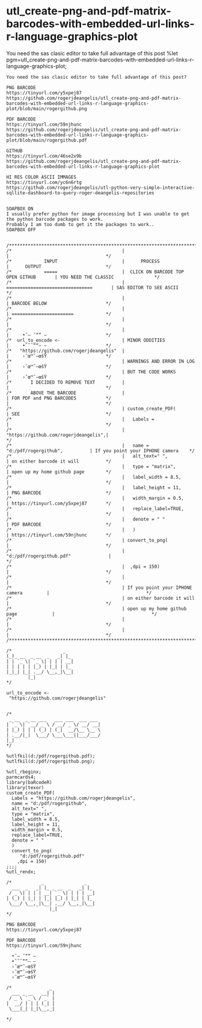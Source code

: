 # utl_create-png-and-pdf-matrix-barcodes-with-embedded-url-links-r-language-graphics-plot
You need the sas clasic editor to take full advantage of this post
    %let pgm=utl_create-png-and-pdf-matrix-barcodes-with-embedded-url-links-r-language-graphics-plot;

    You need the sas clasic editor to take full advantage of this post?

    PNG BARCODE
    https://tinyurl.com/y5xpej87
    https://github.com/rogerjdeangelis/utl_create-png-and-pdf-matrix-barcodes-with-embedded-url-links-r-language-graphics-plot/blob/main/rogergithub.png

    PDF BARCODE
    https://tinyurl.com/59njhunc
    https://github.com/rogerjdeangelis/utl_create-png-and-pdf-matrix-barcodes-with-embedded-url-links-r-language-graphics-plot/blob/main/rogergithub.pdf

    GITHUB
    https://tinyurl.com/46se2x9b
    https://github.com/rogerjdeangelis/utl_create-png-and-pdf-matrix-barcodes-with-embedded-url-links-r-language-graphics-plot

    HI RES COLOR ASCII IMMAGES
    https://tinyurl.com/yc6n6rtg
    https://github.com/rogerjdeangelis/utl-python-very-simple-interactive-sqllite-dashboard-to-query-roger-deangelis-repositories


    SOAPBOX ON
    I usually prefer python for image processing but I was unable to get the python barcode packages to work.
    Probably I am too dumb to get it the packages to work..
    SOAPBOX OFF


    /**************************************************************************************************************************/
    /*                                         |                                         |                                    */
    /*            INPUT                        |      PROCESS                            |      OUTPUT                        */
    /*            =====                        |  CLICK ON BARCODE TOP OPEN GITHUB       | YOU NEED THE CLASSIC               */
    /*                                         |  ================================       | SAS EDITOR TO SEE ASCII            */
    /*                                         |                                         | BARCODE BELOW                      */
    /*                                         |                                         | =======================            */
    /*                                         |                                         |                                    */
    /*                                         |                                         |     •˜— ˜““ —                      */
    /*  url_to_encode <-                       | MINOR ODDITIES                          |     •˜˜˜““— —                      */
    /*   "https://github.com/rogerjdeangelis"  |                                         |     ›˜œ™˜–œšŸ                      */
    /*                                         | WARNINGS AND ERROR IN LOG               |     ›˜œ™˜–œšŸ                      */
    /*                                         | BUT THE CODE WORKS                      |     ›˜œ™˜–œšŸ                      */
    /*       I DECIDED TO REMOVE TEXT          |                                         |                                    */
    /*       ABOVE THE BARCODE                 |                                         | FOR PDF and PNG BARCODES           */                                              |                                    */
    /*                                         | custom_create_PDF(                      | SEE                                */
    /*                                         |   Labels =                              |                                    */
    /*                                         |    "https://github.com/rogerjdeangelis",|                                    */
    /*                                         |   name = "d:/pdf/rogergithub",          | If you point your IPHONE camera    */
    /*                                         |   alt_text=" ",                         | on either barcode it will          */
    /*                                         |   type = "matrix",                      | open up my home github page        */
    /*                                         |   label_width = 8.5,                    |                                    */
    /*                                         |   label_height = 11,                    | PNG BARCODE                        */
    /*                                         |   width_margin = 0.5,                   | https://tinyurl.com/y5xpej87       */
    /*                                         |   replace_label=TRUE,                   |                                    */
    /*                                         |   denote = " "                          | PDF BARCODE                        */
    /*                                         |   )                                     | https://tinyurl.com/59njhunc       */
    /*                                         | convert_to_png(                         |                                    */
    /*                                         |   "d:/pdf/rogergithub.pdf"              |                                    */
    /*                                         |  ,dpi = 150)                            |                                    */
    /*                                         |                                         |                                    */
    /*                                         | If you point your IPHONE camera         |                                    */
    /*                                         | on either barcode it will               |                                    */
    /*                                         | open up my home github page             |                                    */
    /*                                         |                                         |                                    */
    /*                                         |                                         |                                    */
    /**************************************************************************************************************************/

    /*                   _
    (_)_ __  _ __  _   _| |_
    | | `_ \| `_ \| | | | __|
    | | | | | |_) | |_| | |_
    |_|_| |_| .__/ \__,_|\__|
            |_|
    */

    url_to_encode <-
     "https://github.com/rogerjdeangelis"


    /*
     _ __  _ __ ___   ___ ___  ___ ___
    | `_ \| `__/ _ \ / __/ _ \/ __/ __|
    | |_) | | | (_) | (_|  __/\__ \__ \
    | .__/|_|  \___/ \___\___||___/___/
    |_|
    */

    %utlfkil(d:/pdf/rogergithub.pdf);
    %utlfkil(d:/pdf/rogergithub.png);

    %utl_rbeginx;
    parmcards4;
    library(baRcodeR)
    library(texor)
    custom_create_PDF(
      Labels = "https://github.com/rogerjdeangelis",
      name = "d:/pdf/rogergithub",
      alt_text=" ",
      type = "matrix",
      label_width = 8.5,
      label_height = 11,
      width_margin = 0.5,
      replace_label=TRUE,
      denote = " "
      )
      convert_to_png(
         "d:/pdf/rogergithub.pdf"
        ,dpi = 150)
    ;;;;
    %utl_rendx;

    /*           _               _
      ___  _   _| |_ _ __  _   _| |_
     / _ \| | | | __| `_ \| | | | __|
    | (_) | |_| | |_| |_) | |_| | |_
     \___/ \__,_|\__| .__/ \__,_|\__|
                    |_|
    */

    PNG BARCODE
    https://tinyurl.com/y5xpej87

    PDF BARCODE
    https://tinyurl.com/59njhunc

      •˜— ˜““ —
      •˜˜˜““— —
      ›˜œ™˜–œšŸ
      ›˜œ™˜–œšŸ
      ›˜œ™˜–œšŸ

    /*              _
      ___ _ __   __| |
     / _ \ `_ \ / _` |
    |  __/ | | | (_| |
     \___|_| |_|\__,_|

    */

